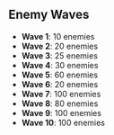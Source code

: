 ## Enemy Waves

- **Wave 1**: 10 enemies
- **Wave 2**: 20 enemies
- **Wave 3**: 25 enemies
- **Wave 4**: 30 enemies
- **Wave 5**: 60 enemies
- **Wave 6**: 20 enemies
- **Wave 7**: 100 enemies
- **Wave 8**: 80 enemies
- **Wave 9**: 100 enemies
- **Wave 10**: 100 enemies